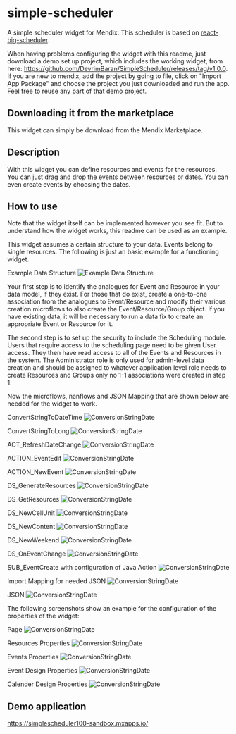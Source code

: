# simple-scheduler

A simple scheduler widget for Mendix. This scheduler is based on [react-big-scheduler](https://github.com/StephenChou1017/react-big-scheduler). <br /> 

When having problems configuring the widget with this readme, just download a demo set up project, which includes the working widget, from here: https://github.com/DevrimBaran/SimpleScheduler/releases/tag/v1.0.0. If you are new to mendix, add the project by going to file, click on "Import App Package" and choose the project you just downloaded and run the app. Feel free to reuse any part of that demo project.

## Downloading it from the marketplace

This widget can simply be download from the Mendix Marketplace.

## Description

With this widget you can define resources and events for the resources. You can just drag and drop the events between resources or dates. You can even create events by choosing the dates.

## How to use

Note that the widget itself can be implemented however you see fit. But to understand how the widget works, this readme can be used as an example. <br />

This widget assumes a certain structure to your data. Events belong to single resources. The following is just an basic example for a functioning widget. <br />

Example Data Structure
![Example Data Structure](https://github.com/DevrimBaran/SimpleScheduler/blob/main/screenshots/Screenshot%20(41).png) <br />

Your first step is to identify the analogues for Event and Resource in your data model, if they exist. For those that do exist, create a one-to-one association from the analogues to Event/Resource and modify their various creation microflows to also create the Event/Resource/Group object. If you have existing data, it will be necessary to run a data fix to create an appropriate Event or Resource for it. <br />

The second step is to set up the security to include the Scheduling module. Users that require access to the scheduling page need to be given User access. They then have read access to all of the Events and Resources in the system. The Administrator role is only used for admin-level data creation and should be assigned to whatever application level role needs to create Resources and Groups only no 1-1 associations were created in step 1. <br />

Now the microflows, nanflows and JSON Mapping that are shown below are needed for the widget to work.<br />

ConvertStringToDateTime
![ConversionStringDate](https://github.com/DevrimBaran/SimpleScheduler/blob/main/screenshots/Screenshot%20(42).png) <br />

ConvertStringToLong
![ConversionStringDate](https://github.com/DevrimBaran/SimpleScheduler/blob/main/screenshots/Screenshot%20(43).png) <br />

ACT_RefreshDateChange
![ConversionStringDate](https://github.com/DevrimBaran/SimpleScheduler/blob/main/screenshots/Screenshot%20(44).png) <br />

ACTION_EventEdit
![ConversionStringDate](https://github.com/DevrimBaran/SimpleScheduler/blob/main/screenshots/Screenshot%20(45).png) <br />

ACTION_NewEvent
![ConversionStringDate](https://github.com/DevrimBaran/SimpleScheduler/blob/main/screenshots/Screenshot%20(46).png) <br />

DS_GenerateResources
![ConversionStringDate](https://github.com/DevrimBaran/SimpleScheduler/blob/main/screenshots/Screenshot%20(47).png) <br />

DS_GetResources
![ConversionStringDate](https://github.com/DevrimBaran/SimpleScheduler/blob/main/screenshots/Screenshot%20(48).png) <br />

DS_NewCellUnit
![ConversionStringDate](https://github.com/DevrimBaran/SimpleScheduler/blob/main/screenshots/Screenshot%20(49).png) <br />

DS_NewContent
![ConversionStringDate](https://github.com/DevrimBaran/SimpleScheduler/blob/main/screenshots/Screenshot%20(50).png) <br />

DS_NewWeekend
![ConversionStringDate](https://github.com/DevrimBaran/SimpleScheduler/blob/main/screenshots/Screenshot%20(51).png) <br />

DS_OnEventChange
![ConversionStringDate](https://github.com/DevrimBaran/SimpleScheduler/blob/main/screenshots/Screenshot%20(52).png) <br />

SUB_EventCreate with configuration of Java Action
![ConversionStringDate](https://github.com/DevrimBaran/SimpleScheduler/blob/main/screenshots/Screenshot%20(56).png) <br />

Import Mapping for needed JSON
![ConversionStringDate](https://github.com/DevrimBaran/SimpleScheduler/blob/main/screenshots/Screenshot%20(54).png) <br />

JSON
![ConversionStringDate](https://github.com/DevrimBaran/SimpleScheduler/blob/main/screenshots/Screenshot%20(55).png) <br />

The following screenshots show an example for the configuration of the properties of the widget:

Page
![ConversionStringDate](https://github.com/DevrimBaran/SimpleScheduler/blob/main/screenshots/Screenshot%20(57).png) <br />

Resources Properties
![ConversionStringDate](https://github.com/DevrimBaran/SimpleScheduler/blob/main/screenshots/Screenshot%20(58).png) <br />

Events Properties
![ConversionStringDate](https://github.com/DevrimBaran/SimpleScheduler/blob/main/screenshots/Screenshot%20(59).png) <br />

Event Design Properties
![ConversionStringDate](https://github.com/DevrimBaran/SimpleScheduler/blob/main/screenshots/Screenshot%20(60).png) <br />

Calender Design Properties
![ConversionStringDate](https://github.com/DevrimBaran/SimpleScheduler/blob/main/screenshots/Screenshot%20(61).png) <br />

## Demo application

https://simplescheduler100-sandbox.mxapps.io/

